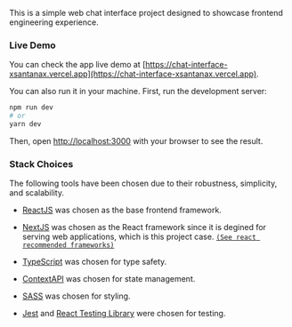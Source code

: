 This is a simple web chat interface project designed to showcase frontend engineering experience.

### Live Demo

You can check the app live demo at [https://chat-interface-xsantanax.vercel.app](https://chat-interface-xsantanax.vercel.app).

You can also run it in your machine. First, run the development server:

```bash
npm run dev
# or
yarn dev
```

Then, open [http://localhost:3000](http://localhost:3000) with your browser to see the result.

### Stack Choices

The following tools have been chosen due to their robustness, simplicity, and scalability.

- [ReactJS](https://react.dev/) was chosen as the base frontend framework.

- [NextJS](https://nextjs.org/docs) was chosen as the React framework since it is degined for serving web applications, which is this project case.
  [`(See react recommended frameworks)`](https://react.dev/learn/start-a-new-react-project)

- [TypeScript](https://www.typescriptlang.org/) was chosen for type safety.

- [ContextAPI](https://react.dev/reference/react/createContext) was chosen for state management.

- [SASS](https://sass-lang.com) was chosen for styling.

- [Jest](https://jestjs.io/) and [React Testing Library](https://testing-library.com/docs/react-testing-library/intro/) were chosen for testing.
